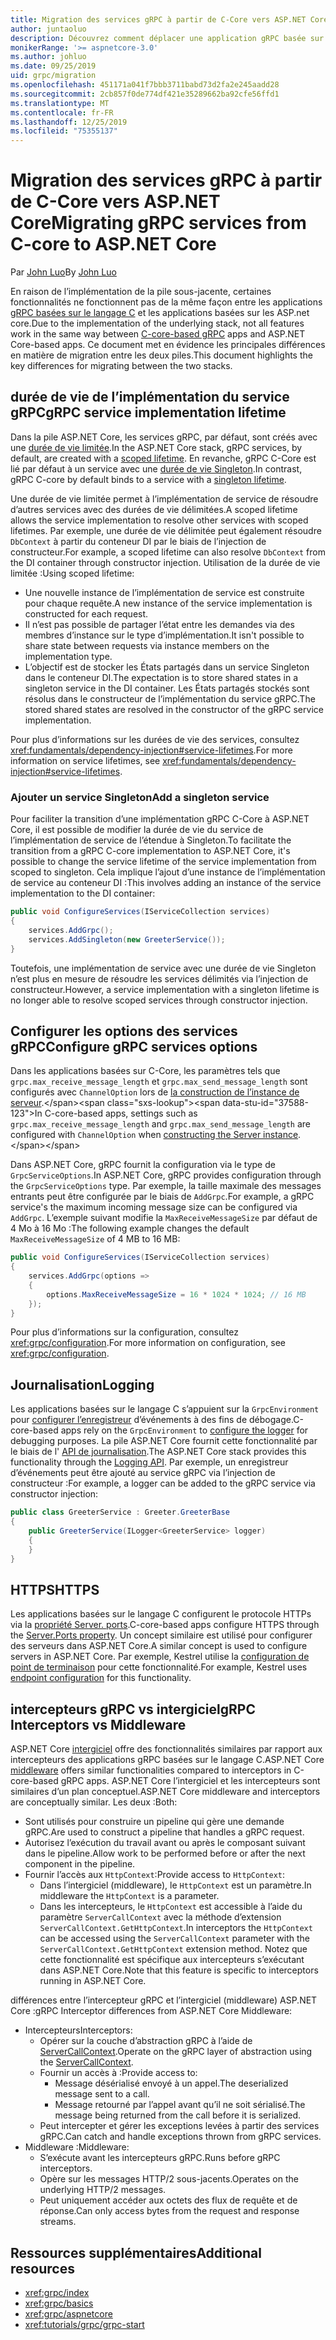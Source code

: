```yaml
---
title: Migration des services gRPC à partir de C-Core vers ASP.NET Core
author: juntaoluo
description: Découvrez comment déplacer une application gRPC basée sur un noyau C existante pour qu’elle s’exécute sur ASP.NET Core pile.
monikerRange: '>= aspnetcore-3.0'
ms.author: johluo
ms.date: 09/25/2019
uid: grpc/migration
ms.openlocfilehash: 451171a041f7bbb3711babd73d2fa2e245aadd28
ms.sourcegitcommit: 2cb857f0de774df421e35289662ba92cfe56ffd1
ms.translationtype: MT
ms.contentlocale: fr-FR
ms.lasthandoff: 12/25/2019
ms.locfileid: "75355137"
---
```

# <a name="migrating-grpc-services-from-c-core-to-aspnet-core"></a><span data-ttu-id="37588-103">Migration des services gRPC à partir de C-Core vers ASP.NET Core</span><span class="sxs-lookup"><span data-stu-id="37588-103">Migrating gRPC services from C-core to ASP.NET Core</span></span>

<span data-ttu-id="37588-104">Par [John Luo](https://github.com/juntaoluo)</span><span class="sxs-lookup"><span data-stu-id="37588-104">By [John Luo](https://github.com/juntaoluo)</span></span>

<span data-ttu-id="37588-105">En raison de l’implémentation de la pile sous-jacente, certaines fonctionnalités ne fonctionnent pas de la même façon entre les applications [gRPC basées sur le langage C](https://grpc.io/blog/grpc-stacks) et les applications basées sur les ASP.net core.</span><span class="sxs-lookup"><span data-stu-id="37588-105">Due to the implementation of the underlying stack, not all features work in the same way between [C-core-based gRPC](https://grpc.io/blog/grpc-stacks) apps and ASP.NET Core-based apps.</span></span> <span data-ttu-id="37588-106">Ce document met en évidence les principales différences en matière de migration entre les deux piles.</span><span class="sxs-lookup"><span data-stu-id="37588-106">This document highlights the key differences for migrating between the two stacks.</span></span>

## <a name="grpc-service-implementation-lifetime"></a><span data-ttu-id="37588-107">durée de vie de l’implémentation du service gRPC</span><span class="sxs-lookup"><span data-stu-id="37588-107">gRPC service implementation lifetime</span></span>

<span data-ttu-id="37588-108">Dans la pile ASP.NET Core, les services gRPC, par défaut, sont créés avec une [durée de vie limitée](xref:fundamentals/dependency-injection#service-lifetimes).</span><span class="sxs-lookup"><span data-stu-id="37588-108">In the ASP.NET Core stack, gRPC services, by default, are created with a [scoped lifetime](xref:fundamentals/dependency-injection#service-lifetimes).</span></span> <span data-ttu-id="37588-109">En revanche, gRPC C-Core est lié par défaut à un service avec une [durée de vie Singleton](xref:fundamentals/dependency-injection#service-lifetimes).</span><span class="sxs-lookup"><span data-stu-id="37588-109">In contrast, gRPC C-core by default binds to a service with a [singleton lifetime](xref:fundamentals/dependency-injection#service-lifetimes).</span></span>

<span data-ttu-id="37588-110">Une durée de vie limitée permet à l’implémentation de service de résoudre d’autres services avec des durées de vie délimitées.</span><span class="sxs-lookup"><span data-stu-id="37588-110">A scoped lifetime allows the service implementation to resolve other services with scoped lifetimes.</span></span> <span data-ttu-id="37588-111">Par exemple, une durée de vie délimitée peut également résoudre `DbContext` à partir du conteneur DI par le biais de l’injection de constructeur.</span><span class="sxs-lookup"><span data-stu-id="37588-111">For example, a scoped lifetime can also resolve `DbContext` from the DI container through constructor injection.</span></span> <span data-ttu-id="37588-112">Utilisation de la durée de vie limitée :</span><span class="sxs-lookup"><span data-stu-id="37588-112">Using scoped lifetime:</span></span>

* <span data-ttu-id="37588-113">Une nouvelle instance de l’implémentation de service est construite pour chaque requête.</span><span class="sxs-lookup"><span data-stu-id="37588-113">A new instance of the service implementation is constructed for each request.</span></span>
* <span data-ttu-id="37588-114">Il n’est pas possible de partager l’état entre les demandes via des membres d’instance sur le type d’implémentation.</span><span class="sxs-lookup"><span data-stu-id="37588-114">It isn't possible to share state between requests via instance members on the implementation type.</span></span>
* <span data-ttu-id="37588-115">L’objectif est de stocker les États partagés dans un service Singleton dans le conteneur DI.</span><span class="sxs-lookup"><span data-stu-id="37588-115">The expectation is to store shared states in a singleton service in the DI container.</span></span> <span data-ttu-id="37588-116">Les États partagés stockés sont résolus dans le constructeur de l’implémentation du service gRPC.</span><span class="sxs-lookup"><span data-stu-id="37588-116">The stored shared states are resolved in the constructor of the gRPC service implementation.</span></span>

<span data-ttu-id="37588-117">Pour plus d’informations sur les durées de vie des services, consultez <xref:fundamentals/dependency-injection#service-lifetimes>.</span><span class="sxs-lookup"><span data-stu-id="37588-117">For more information on service lifetimes, see <xref:fundamentals/dependency-injection#service-lifetimes>.</span></span>

### <a name="add-a-singleton-service"></a><span data-ttu-id="37588-118">Ajouter un service Singleton</span><span class="sxs-lookup"><span data-stu-id="37588-118">Add a singleton service</span></span>

<span data-ttu-id="37588-119">Pour faciliter la transition d’une implémentation gRPC C-Core à ASP.NET Core, il est possible de modifier la durée de vie du service de l’implémentation de service de l’étendue à Singleton.</span><span class="sxs-lookup"><span data-stu-id="37588-119">To facilitate the transition from a gRPC C-core implementation to ASP.NET Core, it's possible to change the service lifetime of the service implementation from scoped to singleton.</span></span> <span data-ttu-id="37588-120">Cela implique l’ajout d’une instance de l’implémentation de service au conteneur DI :</span><span class="sxs-lookup"><span data-stu-id="37588-120">This involves adding an instance of the service implementation to the DI container:</span></span>

```csharp
public void ConfigureServices(IServiceCollection services)
{
    services.AddGrpc();
    services.AddSingleton(new GreeterService());
}
```

<span data-ttu-id="37588-121">Toutefois, une implémentation de service avec une durée de vie Singleton n’est plus en mesure de résoudre les services délimités via l’injection de constructeur.</span><span class="sxs-lookup"><span data-stu-id="37588-121">However, a service implementation with a singleton lifetime is no longer able to resolve scoped services through constructor injection.</span></span>

## <a name="configure-grpc-services-options"></a><span data-ttu-id="37588-122">Configurer les options des services gRPC</span><span class="sxs-lookup"><span data-stu-id="37588-122">Configure gRPC services options</span></span>

<span data-ttu-id="37588-123">Dans les applications basées sur C-Core, les paramètres tels que `grpc.max_receive_message_length` et `grpc.max_send_message_length` sont configurés avec `ChannelOption` lors de [la construction de l’instance de serveur](https://grpc.io/grpc/csharp/api/Grpc.Core.Server.html#Grpc_Core_Server__ctor_System_Collections_Generic_IEnumerable_Grpc_Core_ChannelOption__).</span><span class="sxs-lookup"><span data-stu-id="37588-123">In C-core-based apps, settings such as `grpc.max_receive_message_length` and `grpc.max_send_message_length` are configured with `ChannelOption` when [constructing the Server instance](https://grpc.io/grpc/csharp/api/Grpc.Core.Server.html#Grpc_Core_Server__ctor_System_Collections_Generic_IEnumerable_Grpc_Core_ChannelOption__).</span></span>

<span data-ttu-id="37588-124">Dans ASP.NET Core, gRPC fournit la configuration via le type de `GrpcServiceOptions`.</span><span class="sxs-lookup"><span data-stu-id="37588-124">In ASP.NET Core, gRPC provides configuration through the `GrpcServiceOptions` type.</span></span> <span data-ttu-id="37588-125">Par exemple, la taille maximale des messages entrants peut être configurée par le biais de `AddGrpc`.</span><span class="sxs-lookup"><span data-stu-id="37588-125">For example, a gRPC service's the maximum incoming message size can be configured via `AddGrpc`.</span></span> <span data-ttu-id="37588-126">L’exemple suivant modifie la `MaxReceiveMessageSize` par défaut de 4 Mo à 16 Mo :</span><span class="sxs-lookup"><span data-stu-id="37588-126">The following example changes the default `MaxReceiveMessageSize` of 4 MB to 16 MB:</span></span>

```csharp
public void ConfigureServices(IServiceCollection services)
{
    services.AddGrpc(options =>
    {
        options.MaxReceiveMessageSize = 16 * 1024 * 1024; // 16 MB
    });
}
```

<span data-ttu-id="37588-127">Pour plus d’informations sur la configuration, consultez <xref:grpc/configuration>.</span><span class="sxs-lookup"><span data-stu-id="37588-127">For more information on configuration, see <xref:grpc/configuration>.</span></span>

## <a name="logging"></a><span data-ttu-id="37588-128">Journalisation</span><span class="sxs-lookup"><span data-stu-id="37588-128">Logging</span></span>

<span data-ttu-id="37588-129">Les applications basées sur le langage C s’appuient sur la `GrpcEnvironment` pour [configurer l’enregistreur](https://grpc.io/grpc/csharp/api/Grpc.Core.GrpcEnvironment.html?q=size#Grpc_Core_GrpcEnvironment_SetLogger_Grpc_Core_Logging_ILogger_) d’événements à des fins de débogage.</span><span class="sxs-lookup"><span data-stu-id="37588-129">C-core-based apps rely on the `GrpcEnvironment` to [configure the logger](https://grpc.io/grpc/csharp/api/Grpc.Core.GrpcEnvironment.html?q=size#Grpc_Core_GrpcEnvironment_SetLogger_Grpc_Core_Logging_ILogger_) for debugging purposes.</span></span> <span data-ttu-id="37588-130">La pile ASP.NET Core fournit cette fonctionnalité par le biais de l' [API de journalisation](xref:fundamentals/logging/index).</span><span class="sxs-lookup"><span data-stu-id="37588-130">The ASP.NET Core stack provides this functionality through the [Logging API](xref:fundamentals/logging/index).</span></span> <span data-ttu-id="37588-131">Par exemple, un enregistreur d’événements peut être ajouté au service gRPC via l’injection de constructeur :</span><span class="sxs-lookup"><span data-stu-id="37588-131">For example, a logger can be added to the gRPC service via constructor injection:</span></span>

```csharp
public class GreeterService : Greeter.GreeterBase
{
    public GreeterService(ILogger<GreeterService> logger)
    {
    }
}
```

## <a name="https"></a><span data-ttu-id="37588-132">HTTPS</span><span class="sxs-lookup"><span data-stu-id="37588-132">HTTPS</span></span>

<span data-ttu-id="37588-133">Les applications basées sur le langage C configurent le protocole HTTPs via la [propriété Server. ports](https://grpc.io/grpc/csharp/api/Grpc.Core.Server.html#Grpc_Core_Server_Ports).</span><span class="sxs-lookup"><span data-stu-id="37588-133">C-core-based apps configure HTTPS through the [Server.Ports property](https://grpc.io/grpc/csharp/api/Grpc.Core.Server.html#Grpc_Core_Server_Ports).</span></span> <span data-ttu-id="37588-134">Un concept similaire est utilisé pour configurer des serveurs dans ASP.NET Core.</span><span class="sxs-lookup"><span data-stu-id="37588-134">A similar concept is used to configure servers in ASP.NET Core.</span></span> <span data-ttu-id="37588-135">Par exemple, Kestrel utilise la [configuration de point de terminaison](xref:fundamentals/servers/kestrel#endpoint-configuration) pour cette fonctionnalité.</span><span class="sxs-lookup"><span data-stu-id="37588-135">For example, Kestrel uses [endpoint configuration](xref:fundamentals/servers/kestrel#endpoint-configuration) for this functionality.</span></span>

## <a name="grpc-interceptors-vs-middleware"></a><span data-ttu-id="37588-136">intercepteurs gRPC vs intergiciel</span><span class="sxs-lookup"><span data-stu-id="37588-136">gRPC Interceptors vs Middleware</span></span>

<span data-ttu-id="37588-137">ASP.NET Core [intergiciel](xref:fundamentals/middleware/index) offre des fonctionnalités similaires par rapport aux intercepteurs des applications gRPC basées sur le langage C.</span><span class="sxs-lookup"><span data-stu-id="37588-137">ASP.NET Core [middleware](xref:fundamentals/middleware/index) offers similar functionalities compared to interceptors in C-core-based gRPC apps.</span></span> <span data-ttu-id="37588-138">ASP.NET Core l’intergiciel et les intercepteurs sont similaires d’un plan conceptuel.</span><span class="sxs-lookup"><span data-stu-id="37588-138">ASP.NET Core middleware and interceptors are conceptually similar.</span></span> <span data-ttu-id="37588-139">Les deux :</span><span class="sxs-lookup"><span data-stu-id="37588-139">Both:</span></span>

* <span data-ttu-id="37588-140">Sont utilisés pour construire un pipeline qui gère une demande gRPC.</span><span class="sxs-lookup"><span data-stu-id="37588-140">Are used to construct a pipeline that handles a gRPC request.</span></span>
* <span data-ttu-id="37588-141">Autorisez l’exécution du travail avant ou après le composant suivant dans le pipeline.</span><span class="sxs-lookup"><span data-stu-id="37588-141">Allow work to be performed before or after the next component in the pipeline.</span></span>
* <span data-ttu-id="37588-142">Fournir l’accès aux `HttpContext`:</span><span class="sxs-lookup"><span data-stu-id="37588-142">Provide access to `HttpContext`:</span></span>
  * <span data-ttu-id="37588-143">Dans l’intergiciel (middleware), le `HttpContext` est un paramètre.</span><span class="sxs-lookup"><span data-stu-id="37588-143">In middleware the `HttpContext` is a parameter.</span></span>
  * <span data-ttu-id="37588-144">Dans les intercepteurs, le `HttpContext` est accessible à l’aide du paramètre `ServerCallContext` avec la méthode d’extension `ServerCallContext.GetHttpContext`.</span><span class="sxs-lookup"><span data-stu-id="37588-144">In interceptors the `HttpContext` can be accessed using the `ServerCallContext` parameter with the `ServerCallContext.GetHttpContext` extension method.</span></span> <span data-ttu-id="37588-145">Notez que cette fonctionnalité est spécifique aux intercepteurs s’exécutant dans ASP.NET Core.</span><span class="sxs-lookup"><span data-stu-id="37588-145">Note that this feature is specific to interceptors running in ASP.NET Core.</span></span>

<span data-ttu-id="37588-146">différences entre l’intercepteur gRPC et l’intergiciel (middleware) ASP.NET Core :</span><span class="sxs-lookup"><span data-stu-id="37588-146">gRPC Interceptor differences from ASP.NET Core Middleware:</span></span>

* <span data-ttu-id="37588-147">Intercepteurs</span><span class="sxs-lookup"><span data-stu-id="37588-147">Interceptors:</span></span>
  * <span data-ttu-id="37588-148">Opérer sur la couche d’abstraction gRPC à l’aide de [ServerCallContext](https://grpc.io/grpc/csharp/api/Grpc.Core.ServerCallContext.html).</span><span class="sxs-lookup"><span data-stu-id="37588-148">Operate on the gRPC layer of abstraction using the [ServerCallContext](https://grpc.io/grpc/csharp/api/Grpc.Core.ServerCallContext.html).</span></span>
  * <span data-ttu-id="37588-149">Fournir un accès à :</span><span class="sxs-lookup"><span data-stu-id="37588-149">Provide access to:</span></span>
    * <span data-ttu-id="37588-150">Message désérialisé envoyé à un appel.</span><span class="sxs-lookup"><span data-stu-id="37588-150">The deserialized message sent to a call.</span></span>
    * <span data-ttu-id="37588-151">Message retourné par l’appel avant qu’il ne soit sérialisé.</span><span class="sxs-lookup"><span data-stu-id="37588-151">The message being returned from the call before it is serialized.</span></span>
  * <span data-ttu-id="37588-152">Peut intercepter et gérer les exceptions levées à partir des services gRPC.</span><span class="sxs-lookup"><span data-stu-id="37588-152">Can catch and handle exceptions thrown from gRPC services.</span></span>
* <span data-ttu-id="37588-153">Middleware :</span><span class="sxs-lookup"><span data-stu-id="37588-153">Middleware:</span></span>
  * <span data-ttu-id="37588-154">S’exécute avant les intercepteurs gRPC.</span><span class="sxs-lookup"><span data-stu-id="37588-154">Runs before gRPC interceptors.</span></span>
  * <span data-ttu-id="37588-155">Opère sur les messages HTTP/2 sous-jacents.</span><span class="sxs-lookup"><span data-stu-id="37588-155">Operates on the underlying HTTP/2 messages.</span></span>
  * <span data-ttu-id="37588-156">Peut uniquement accéder aux octets des flux de requête et de réponse.</span><span class="sxs-lookup"><span data-stu-id="37588-156">Can only access bytes from the request and response streams.</span></span>

## <a name="additional-resources"></a><span data-ttu-id="37588-157">Ressources supplémentaires</span><span class="sxs-lookup"><span data-stu-id="37588-157">Additional resources</span></span>

* <xref:grpc/index>
* <xref:grpc/basics>
* <xref:grpc/aspnetcore>
* <xref:tutorials/grpc/grpc-start>
